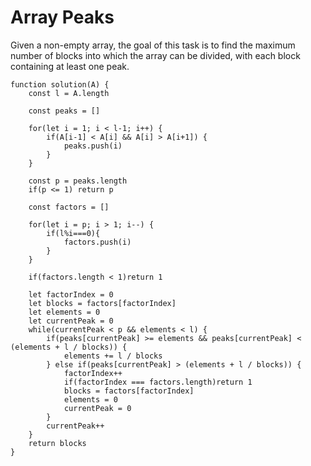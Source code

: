 # Array Peaks

Given a non-empty array, the goal of this task is to find the maximum number of blocks into which the array can be divided, with each block containing at least one peak.

```
function solution(A) {
    const l = A.length

    const peaks = []

    for(let i = 1; i < l-1; i++) {
        if(A[i-1] < A[i] && A[i] > A[i+1]) {
            peaks.push(i)
        }
    }

    const p = peaks.length
    if(p <= 1) return p

    const factors = []

    for(let i = p; i > 1; i--) {
        if(l%i===0){
            factors.push(i)
        }
    }

    if(factors.length < 1)return 1

    let factorIndex = 0
    let blocks = factors[factorIndex]
    let elements = 0
    let currentPeak = 0
    while(currentPeak < p && elements < l) {
        if(peaks[currentPeak] >= elements && peaks[currentPeak] < (elements + l / blocks)) {
            elements += l / blocks
        } else if(peaks[currentPeak] > (elements + l / blocks)) {
            factorIndex++
            if(factorIndex === factors.length)return 1
            blocks = factors[factorIndex]
            elements = 0
            currentPeak = 0
        }
        currentPeak++
    }
    return blocks
}
```
